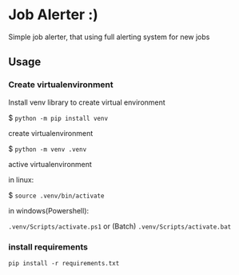 # Job Alerter :)

Simple job alerter, that using full alerting system for new jobs

## Usage

### Create virtualenvironment

Install venv library to create virtual environment

$ ``` python -m pip install venv ```

create virtualenvironment

$ ``` python -m venv .venv ```

active virtualenvironment

in linux:

$ ``` source .venv/bin/activate ```

in windows(Powershell):

``` .venv/Scripts/activate.ps1 ``` or (Batch) ``` .venv/Scripts/activate.bat ```

### install requirements

``` pip install -r requirements.txt ```


